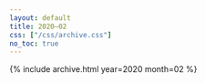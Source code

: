 ```yaml
---
layout: default
title: 2020–02
css: ["/css/archive.css"]
no_toc: true
---
```


{% include archive.html year=2020 month=02 %}
